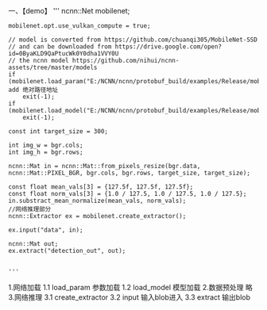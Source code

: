 一、【demo】
    ''' 
     ncnn::Net mobilenet;

    mobilenet.opt.use_vulkan_compute = true;

    // model is converted from https://github.com/chuanqi305/MobileNet-SSD
    // and can be downloaded from https://drive.google.com/open?id=0ByaKLD9QaPtucWk0Y0dha1VVY0U
    // the ncnn model https://github.com/nihui/ncnn-assets/tree/master/models
    if (mobilenet.load_param("E:/NCNN/ncnn/protobuf_build/examples/Release/mobilenet_ssd_voc_ncnn.param"))//liuxuan add 绝对路径地址
        exit(-1);
    if (mobilenet.load_model("E:/NCNN/ncnn/protobuf_build/examples/Release/mobilenet_ssd_voc_ncnn.bin"))
        exit(-1);

    const int target_size = 300;

    int img_w = bgr.cols;
    int img_h = bgr.rows;

    ncnn::Mat in = ncnn::Mat::from_pixels_resize(bgr.data, ncnn::Mat::PIXEL_BGR, bgr.cols, bgr.rows, target_size, target_size);

    const float mean_vals[3] = {127.5f, 127.5f, 127.5f};
    const float norm_vals[3] = {1.0 / 127.5, 1.0 / 127.5, 1.0 / 127.5};
    in.substract_mean_normalize(mean_vals, norm_vals);
    //网络推理部分
    ncnn::Extractor ex = mobilenet.create_extractor();

    ex.input("data", in);

    ncnn::Mat out;
    ex.extract("detection_out", out);


    '''
1.网络加载
1.1 load_param 参数加载
1.2 load_model 模型加载
2.数据预处理
略
3.网络推理
3.1 create_extractor
3.2 input 输入blob进入
3.3 extract 输出blob


